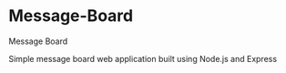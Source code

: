 # Message-Board
Message Board 

Simple message board web application built using Node.js and Express
